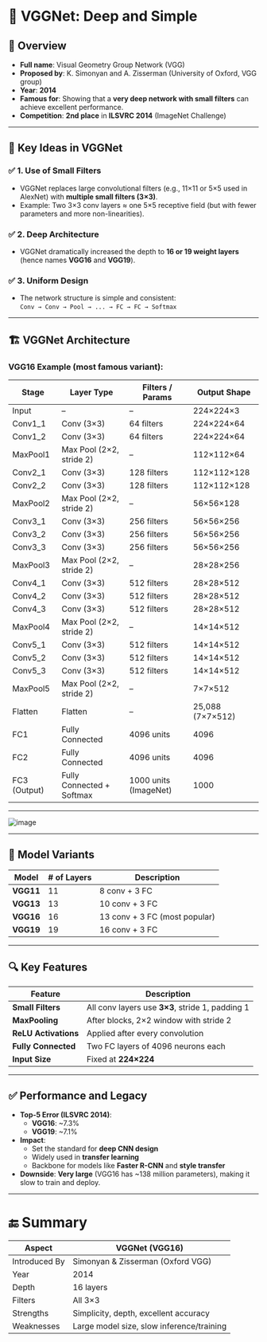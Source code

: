 # 🧠 **VGGNet: Deep and Simple**

## 📌 **Overview**
- **Full name**: Visual Geometry Group Network (VGG)
- **Proposed by**: K. Simonyan and A. Zisserman (University of Oxford, VGG group)  
- **Year**: **2014**
- **Famous for**: Showing that a **very deep network with small filters** can achieve excellent performance.
- **Competition**: **2nd place** in **ILSVRC 2014** (ImageNet Challenge)

---

## 🧱 **Key Ideas in VGGNet**

### ✅ 1. **Use of Small Filters**
- VGGNet replaces large convolutional filters (e.g., 11×11 or 5×5 used in AlexNet) with **multiple small filters (3×3)**.
- Example: Two 3×3 conv layers ≈ one 5×5 receptive field (but with fewer parameters and more non-linearities).

### ✅ 2. **Deep Architecture**
- VGGNet dramatically increased the depth to **16 or 19 weight layers** (hence names **VGG16** and **VGG19**).

### ✅ 3. **Uniform Design**
- The network structure is simple and consistent:  
  `Conv → Conv → Pool → ... → FC → FC → Softmax`

---

## 🏗️ **VGGNet Architecture**

### VGG16 Example (most famous variant):

| **Stage**     | **Layer Type**          | **Filters / Params**       | **Output Shape**         |
|---------------|--------------------------|-----------------------------|---------------------------|
| Input         | –                        | –                           | 224×224×3                |
| Conv1_1       | Conv (3×3)               | 64 filters                  | 224×224×64               |
| Conv1_2       | Conv (3×3)               | 64 filters                  | 224×224×64               |
| MaxPool1      | Max Pool (2×2, stride 2) | –                           | 112×112×64               |
| Conv2_1       | Conv (3×3)               | 128 filters                 | 112×112×128              |
| Conv2_2       | Conv (3×3)               | 128 filters                 | 112×112×128              |
| MaxPool2      | Max Pool (2×2, stride 2) | –                           | 56×56×128                |
| Conv3_1       | Conv (3×3)               | 256 filters                 | 56×56×256                |
| Conv3_2       | Conv (3×3)               | 256 filters                 | 56×56×256                |
| Conv3_3       | Conv (3×3)               | 256 filters                 | 56×56×256                |
| MaxPool3      | Max Pool (2×2, stride 2) | –                           | 28×28×256                |
| Conv4_1       | Conv (3×3)               | 512 filters                 | 28×28×512                |
| Conv4_2       | Conv (3×3)               | 512 filters                 | 28×28×512                |
| Conv4_3       | Conv (3×3)               | 512 filters                 | 28×28×512                |
| MaxPool4      | Max Pool (2×2, stride 2) | –                           | 14×14×512                |
| Conv5_1       | Conv (3×3)               | 512 filters                 | 14×14×512                |
| Conv5_2       | Conv (3×3)               | 512 filters                 | 14×14×512                |
| Conv5_3       | Conv (3×3)               | 512 filters                 | 14×14×512                |
| MaxPool5      | Max Pool (2×2, stride 2) | –                           | 7×7×512                  |
| Flatten       | Flatten                  | –                           | 25,088 (7×7×512)         |
| FC1           | Fully Connected          | 4096 units                  | 4096                     |
| FC2           | Fully Connected          | 4096 units                  | 4096                     |
| FC3 (Output)  | Fully Connected + Softmax| 1000 units (ImageNet)       | 1000                     |

---

![image](https://github.com/user-attachments/assets/205d6326-ff71-46dc-a1f0-4c99eb1b9763)

---

## 🧮 **Model Variants**

| Model     | # of Layers | Description                  |
|-----------|-------------|------------------------------|
| **VGG11** | 11          | 8 conv + 3 FC                |
| **VGG13** | 13          | 10 conv + 3 FC               |
| **VGG16** | 16          | 13 conv + 3 FC (most popular)|
| **VGG19** | 19          | 16 conv + 3 FC               |

---

## 🔍 **Key Features**

| Feature              | Description                                 |
|----------------------|---------------------------------------------|
| **Small Filters**    | All conv layers use **3×3**, stride 1, padding 1 |
| **MaxPooling**       | After blocks, 2×2 window with stride 2       |
| **ReLU Activations** | Applied after every convolution              |
| **Fully Connected**  | Two FC layers of 4096 neurons each           |
| **Input Size**       | Fixed at **224×224**                         |

---

## ✅ **Performance and Legacy**

- **Top-5 Error (ILSVRC 2014)**:  
  - **VGG16**: ~7.3%  
  - **VGG19**: ~7.1%
- **Impact**:
  - Set the standard for **deep CNN design**
  - Widely used in **transfer learning**
  - Backbone for models like **Faster R-CNN** and **style transfer**
- **Downside**: **Very large** (VGG16 has ~138 million parameters), making it slow to train and deploy.

---

# 🔚 **Summary**

| **Aspect**        | **VGGNet (VGG16)**                       |
|-------------------|-------------------------------------------|
| Introduced By     | Simonyan & Zisserman (Oxford VGG)        |
| Year              | 2014                                      |
| Depth             | 16 layers                                 |
| Filters           | All 3×3                                    |
| Strengths         | Simplicity, depth, excellent accuracy     |
| Weaknesses        | Large model size, slow inference/training |
